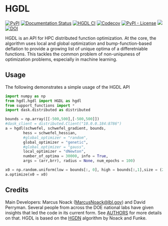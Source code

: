 # HGDL

[![PyPI](https://img.shields.io/pypi/v/HGDL)](https://pypi.org/project/hgdl/)
[![Documentation Status](https://readthedocs.org/projects/gpcam/badge/?version=latest)](https://gpcam.readthedocs.io/en/latest/?badge=latest)
[![HGDL CI](https://github.com/lbl-camera/HGDL/actions/workflows/HGDL-CI.yml/badge.svg)](https://github.com/lbl-camera/fvGP/actions/workflows/HGDL-CI.yml)
[![Codecov](https://img.shields.io/codecov/c/github/lbl-camera/HGDL)](https://app.codecov.io/gh/lbl-camera/HGDL)
[![PyPI - License](https://img.shields.io/pypi/l/HGDL)](https://pypi.org/project/hgdl/)
[<img src="https://img.shields.io/badge/slack-@gpCAM-purple.svg?logo=slack">](https://gpCAM.slack.com/)
[![DOI](https://zenodo.org/badge/434769975.svg)](https://zenodo.org/badge/latestdoi/434769975)


HGDL is an API for HPC distributed function optimization.
At the core, the algorithm uses local and global optimization
and bump-function-based deflation to provide a growing list of unique optima of a differetniable functions.
This tackles the common problem of non-uniquness of optimization problems, especially in machine learning.

## Usage

The following demonstrates a simple usage of the HGDL API

```python
import numpy as np
from hgdl.hgdl import HGDL as hgdl
from support_functions import *
import dask.distributed as distributed

bounds = np.array([[-500,500],[-500,500]])
#dask_client = distributed.Client("10.0.0.184:8786")
a = hgdl(schwefel, schwefel_gradient, bounds,
        hess = schwefel_hessian,
        #global_optimizer = "random",
        global_optimizer = "genetic",
        #global_optimizer = "gauss",
        local_optimizer = "dNewton",
        number_of_optima = 30000, info = True,
        args = (arr,brr), radius = None, num_epochs = 100)

x0 = np.random.uniform(low = bounds[:, 0], high = bounds[:,1],size = (20,2))
a.optimize(x0 = x0)
```


## Credits

Main Developers: Marcus Noack ([MarcusNoack@lbl.gov](mailto:MarcusNoack@lbl.gov)) and David Perryman.
Several people from across the DOE national labs have given insights
that led the code in its current form.
See [AUTHORS](AUTHORS.rst) for more details on that.
HGDL is based on the [HGDN](https://www.sciencedirect.com/science/article/pii/S037704271730225X) algorithm by Noack and Funke.

